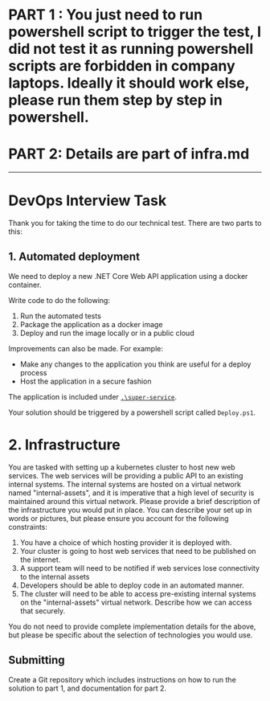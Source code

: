 # PART 1 : You just need to run powershell script to trigger the test, I did not test it as running powershell scripts are forbidden in company laptops. Ideally it should work else, please run them step by step in powershell.

# PART 2: Details are part of infra.md

_____________________________________________________________________________________________________________________

# DevOps Interview Task

Thank you for taking the time to do our technical test. There are two parts to this:

## 1. Automated deployment 

We need to deploy a new .NET Core Web API application using a docker container.

Write code to do the following:

1. Run the automated tests
2. Package the application as a docker image
3. Deploy and run the image locally or in a public cloud

Improvements can also be made. For example:

- Make any changes to the application you think are useful for a deploy process
- Host the application in a secure fashion

The application is included under [`.\super-service`](`.\super-service`).

Your solution should be triggered by a powershell script called `Deploy.ps1`.

# 2. Infrastructure

You are tasked with setting up a kubernetes cluster to host new web services. The web services will be providing a public API to an existing internal systems. The internal systems are hosted on a virtual network named "internal-assets", and it is imperative that a high level of security is maintained around this virtual network.
Please provide a brief description of the infrastructure you would put in place. You can describe your set up in words or pictures, but please ensure you account for the following constraints:

1. You have a choice of which hosting provider it is deployed with.
2. Your cluster is going to host web services that need to be published on the internet.
3. A support team will need to be notified if web services lose connectivity to the internal assets
4. Developers should be able to deploy code in an automated manner.
5. The cluster will need to be able to access pre-existing internal systems on the "internal-assets" virtual network. Describe how we can access that securely.

You do not need to provide complete implementation details for the above, but please be specific about the selection of technologies you would use.

## Submitting

Create a Git repository which includes instructions on how to run the solution to part 1, and documentation for part 2.

